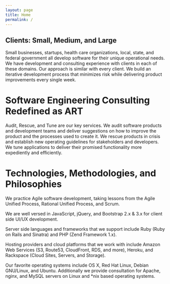 ```yaml
---
layout: page
title: Home
permalink: /
---
```


Clients: Small, Medium, and Large
---------------------------------

Small businesses, startups, health care organizations, local, state, and federal
government all develop software for their unique operational needs. We have
development and consulting experience with clients in each of these domains.
Our approach is similar with every client. We build an iterative development
process that minimizes risk while delivering product improvements every single
week.

Software Engineering Consulting Redefined as ART
================================================

Audit, Rescue, and Tune are our key services. We audit software products and
development teams and deliver suggestions on how to improve the product and the
processes used to create it. We rescue products in crisis and establish new
operating guidelines for stakeholders and developers. We tune applications to
deliver their promised functionality more expediently and efficiently.

Technologies, Methodologies, and Philosophies
=============================================

We practice Agile software development, taking lessons from the Agile Unified
Process, Rational Unified Process, and Scrum.

We are well versed in JavaScript, jQuery, and Bootstrap 2.x & 3.x for client
side UI/UX development.

Server side languages and frameworks that we support include Ruby (Ruby on Rails
and Sinatra) and PHP (Zend Framework 1.x).

Hosting providers and cloud platforms that we work with include Amazon Web
Services (S3, Route53, CloudFront, RDS, and more), Heroku, and Rackspace
(Cloud Sites, Servers, and Storage).

Our favorite operating systems include OS X, Red Hat Linux, Debian GNU/Linux,
and Ubuntu. Additionally we provide consultation for Apache, nginx, and MySQL
servers on Linux and *nix based operating systems.